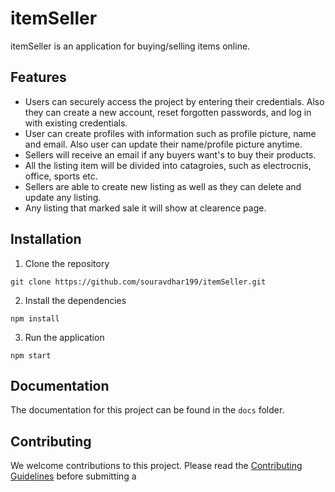 # itemSeller 

itemSeller is an application for buying/selling items online.

## Features
- Users can securely access the project by entering their credentials. Also they can create a new account, reset forgotten passwords, and log in with existing         credentials. 
- User can create profiles with information such as profile picture, name and email. Also user can update their name/profile picture anytime. 
- Sellers will receive an email if any buyers want's to buy their products.
- All the listing item will be divided into catagroies, such as electrocnis, office, sports etc.
- Sellers are able to create new listing as well as they can delete and update any listing. 
- Any listing that marked sale it will show at clearence page. 



## Installation

1. Clone the repository 

```
git clone https://github.com/souravdhar199/itemSeller.git
```

2. Install the dependencies

```
npm install
```

3. Run the application

```
npm start
```

## Documentation

The documentation for this project can be found in the `docs` folder.

## Contributing

We welcome contributions to this project. Please read the [Contributing Guidelines](https://github.com/souravdhar199/itemSeller/blob/master/CONTRIBUTING.md) before submitting a
